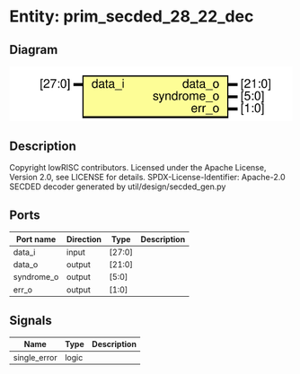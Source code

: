 # Entity: prim_secded_28_22_dec
## Diagram
![Diagram](prim_secded_28_22_dec.svg "Diagram")
## Description
Copyright lowRISC contributors.
 Licensed under the Apache License, Version 2.0, see LICENSE for details.
 SPDX-License-Identifier: Apache-2.0
 SECDED decoder generated by util/design/secded_gen.py
 
## Ports
| Port name  | Direction | Type   | Description |
| ---------- | --------- | ------ | ----------- |
| data_i     | input     | [27:0] |             |
| data_o     | output    | [21:0] |             |
| syndrome_o | output    | [5:0]  |             |
| err_o      | output    | [1:0]  |             |
## Signals
| Name         | Type  | Description |
| ------------ | ----- | ----------- |
| single_error | logic |             |
